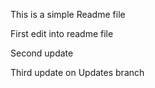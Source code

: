 This is a simple Readme file

First edit into readme file

Second update

Third update on Updates branch